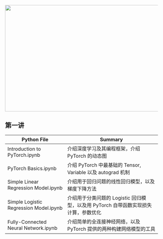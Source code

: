 <div align=center><img width="650" height="350" src="https://github.com/zheng992328/PyTorch_Tutorial/blob/master/Images/pytorch.png"/></div>
 

## 第一讲

Python File | Summary
------ | ------  
Introduction to PyTorch.ipynb | 介绍深度学习及其编程框架，介绍 PyTorch 的动态图
PyTorch Basics.ipynb | 介绍 PyTorch 中最基础的 Tensor, Variable 以及 autograd 机制
Simple Linear Regression Model.ipynb | 介绍用于回归问题的线性回归模型，以及梯度下降方法
Simple Logistic Regression Model.ipynb | 介绍用于分类问题的 Logistic 回归模型，以及用 PyTorch 自带函数实现损失计算，参数优化
Fully-Connected Neural Network.ipynb | 介绍简单的全连接神经网络，以及 PyTorch 提供的两种构建网络模型的工具
